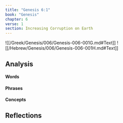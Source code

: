 ```yaml
---
title: "Genesis 6:1"
book: "Genesis"
chapter: 6
verse: 1
section: Increasing Corruption on Earth
---
```

![[/Greek/Genesis/006/Genesis-006-001G.md#Text]]
![[/Hebrew/Genesis/006/Genesis-006-001H.md#Text]]

## Analysis

#### Words

#### Phrases

#### Concepts

## Reflections
